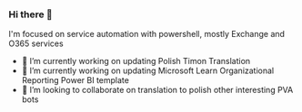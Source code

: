 ### Hi there 👋
I'm focused on service automation with powershell, mostly Exchange and O365 services
- 🔭 I’m currently working on updating Polish Timon Translation
- 🔭 I’m currently working on updating Microsoft Learn Organizational Reporting Power BI template
- 👯 I’m looking to collaborate on translation to polish other interesting PVA bots

<!--
**ksagala/ksagala** is a ✨ _special_ ✨ repository because its `README.md` (this file) appears on your GitHub profile.

Here are some ideas to get you started:

- 🔭 I’m currently working on ...
- 🌱 I’m currently learning ...
- 🤔 I’m looking for help with ...
- 💬 Ask me about ...
- 📫 How to reach me: ...
- 😄 Pronouns: ...
- ⚡ Fun fact: ...
-->
